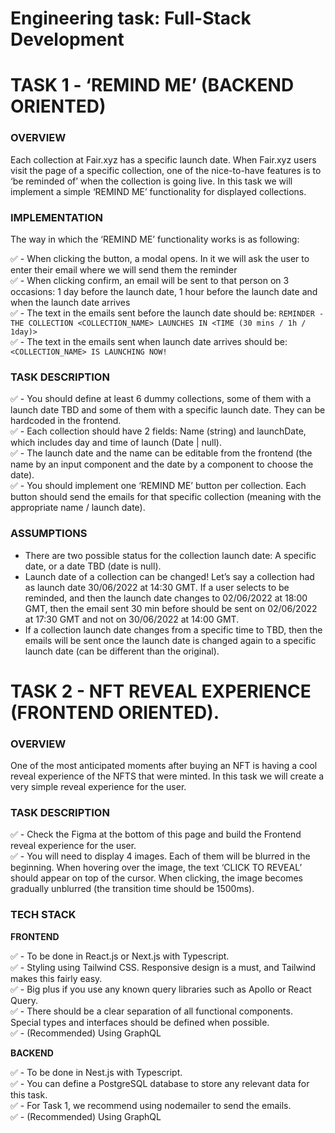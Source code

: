 # Engineering task: Full-Stack Development

# TASK 1 - ‘REMIND ME’ (BACKEND ORIENTED)

### **OVERVIEW**

Each collection at Fair.xyz has a specific launch date. When Fair.xyz users visit the page of a specific collection, one of the nice-to-have features is to ‘be reminded of’ when the collection is going live. In this task we will implement a simple ‘REMIND ME’ functionality for displayed collections.

### **IMPLEMENTATION**

The way in which the ‘REMIND ME’ functionality works is as following:

:white_check_mark: - When clicking the button, a modal opens. In it we will ask the user to enter their email where we will send them the reminder<br/>
:white_check_mark: - When clicking confirm, an email will be sent to that person on 3 occasions: 1 day before the launch date, 1 hour before the launch date and when the launch date arrives<br/>
:white_check_mark: - The text in the emails sent before the launch date should be: `REMINDER - THE COLLECTION <COLLECTION_NAME> LAUNCHES IN <TIME (30 mins / 1h / 1day)>`<br/>
:white_check_mark: - The text in the emails sent when launch date arrives should be: `<COLLECTION_NAME> IS LAUNCHING NOW!`<br/>

### TASK DESCRIPTION

:white_check_mark: - You should define at least 6 dummy collections, some of them with a launch date TBD and some of them with a specific launch date. They can be hardcoded in the frontend.<br/>
:white_check_mark: - Each collection should have 2 fields: Name (string) and launchDate, which includes day and time of launch (Date | null).<br/>
:white_check_mark: - The launch date and the name can be editable from the frontend (the name by an input component and the date by a component to choose the date).<br/>
:white_check_mark: - You should implement one ‘REMIND ME’ button per collection. Each button should send the emails for that specific collection (meaning with the appropriate name / launch date).<br/>

### **ASSUMPTIONS**

- There are two possible status for the collection launch date: A specific date, or a date TBD (date is null).
- Launch date of a collection can be changed! Let’s say a collection had as launch date 30/06/2022 at 14:30 GMT. If a user selects to be reminded, and then the launch date changes to 02/06/2022 at 18:00 GMT, then the email sent 30 min before should be sent on 02/06/2022 at 17:30 GMT and not on 30/06/2022 at 14:00 GMT.
- If a collection launch date changes from a specific time to TBD, then the emails will be sent once the launch date is changed again to a specific launch date (can be different than the original).

# TASK 2 - NFT REVEAL EXPERIENCE (FRONTEND ORIENTED).

### **OVERVIEW**

One of the most anticipated moments after buying an NFT is having a cool reveal experience of the NFTS that were minted. In this task we will create a very simple reveal experience for the user.

### TASK DESCRIPTION

:white_check_mark: - Check the Figma at the bottom of this page and build the Frontend reveal experience for the user.<br/>
:white_check_mark: - You will need to display 4 images. Each of them will be blurred in the beginning. When hovering over the image, the text ‘CLICK TO REVEAL’ should appear on top of the cursor. When clicking, the image becomes gradually unblurred (the transition time should be 1500ms).<br/>

### **TECH STACK**

**FRONTEND**

:white_check_mark: - To be done in React.js or Next.js with Typescript.<br/>
:white_check_mark: - Styling using Tailwind CSS. Responsive design is a must, and Tailwind makes this fairly easy.<br/>
:white_check_mark: - Big plus if you use any known query libraries such as Apollo or React Query.<br/>
:white_check_mark: - There should be a clear separation of all functional components. Special types and interfaces should be defined when possible.<br/>
:white_check_mark: - (Recommended) Using GraphQL<br/>

**BACKEND**

:white_check_mark: - To be done in Nest.js with Typescript.<br/>
:white_check_mark: - You can define a PostgreSQL database to store any relevant data for this task.<br/>
:white_check_mark: - For Task 1, we recommend using nodemailer to send the emails.<br/>
:white_check_mark: - (Recommended) Using GraphQL<br/>